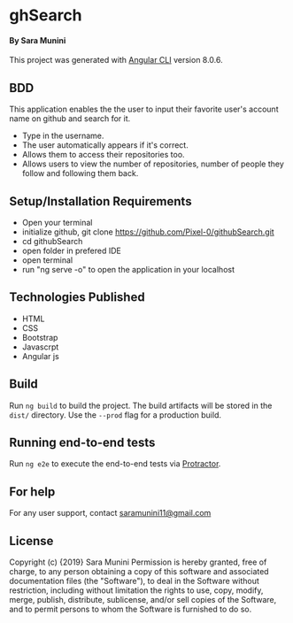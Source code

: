 # ghSearch

#### By Sara Munini

This project was generated with [Angular CLI](https://github.com/angular/angular-cli) version 8.0.6.

## BDD
This application enables the the user to input their favorite user's account name on github and search for it.
- Type in the username.
- The user automatically appears if it's correct.
- Allows them to access their repositories too.
- Allows users to view the number of repositories, number of people they follow and following them back.

## Setup/Installation Requirements
- Open your terminal
- initialize github, git clone https://github.com/Pixel-0/githubSearch.git
- cd githubSearch
- open folder in prefered IDE
- open terminal
- run "ng serve -o" to open the application in your localhost

## Technologies Published
- HTML
- CSS
- Bootstrap
- Javascrpt
- Angular js

## Build
Run `ng build` to build the project. The build artifacts will be stored in the `dist/` directory. Use the `--prod` flag for a production build.


## Running end-to-end tests
Run `ng e2e` to execute the end-to-end tests via [Protractor](http://www.protractortest.org/).

## For help
For any user support, contact saramunini11@gmail.com

## License
Copyright (c) {2019} Sara Munini Permission is hereby granted, free of charge, to any person obtaining a copy of this software and associated documentation files (the "Software"), to deal in the Software without restriction, including without limitation the rights to use, copy, modify, merge, publish, distribute, sublicense, and/or sell copies of the Software, and to permit persons to whom the Software is furnished to do so.
